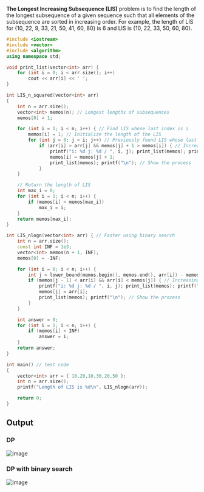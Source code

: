**The Longest Increasing Subsequence (LIS)** problem is to find the length of the longest subsequence of a given sequence such that all elements of the subsequence are sorted in increasing order. For example, the length of LIS for {10, 22, 9, 33, 21, 50, 41, 60, 80} is 6 and LIS is {10, 22, 33, 50, 60, 80}. 

~~~c++
#include <iostream>
#include <vector>
#include <algorithm>
using namespace std;

void print_list(vector<int> arr) {
	for (int i = 0; i < arr.size(); i++)
		cout << arr[i] << ' ';
}

int LIS_n_squared(vector<int> arr)
{
	int n = arr.size();
	vector<int> memos(n); // Longest lengths of subsequences
	memos[0] = 1;

	for (int i = 1; i < n; i++) { // Find LIS whose last index is i
		memos[i] = 1; // Initialize the length of the LIS
		for (int j = 0; j < i; j++) // Previously found LIS whose last index is j
			if (arr[i] > arr[j] && memos[j] + 1 > memos[i]) { // Increasing sequence && adding the [j] LIS makes the current subsequence longer
				printf("i: %d j: %d / ", i, j); print_list(memos); printf(" -> "); // Show the process
				memos[i] = memos[j] + 1;
				print_list(memos); printf("\n"); // Show the process
			}
	}

	// Return the length of LIS
	int max_i = 0;
	for (int i = 1; i < n; i++) {
		if (memos[i] > memos[max_i])
			max_i = i;
	}
	return memos[max_i];
}

int LIS_nlogn(vector<int> arr) { // Faster using binary search
	int n = arr.size();
	const int INF = 1e3;
	vector<int> memos(n + 1, INF);
	memos[0] = -INF;

	for (int i = 0; i < n; i++) {
		int j = lower_bound(memos.begin(), memos.end(), arr[i]) - memos.begin(); // binary search
		if (memos[j - 1] < arr[i] && arr[i] < memos[j]) { // Increasing sequence && a longer sequence is made
			printf("i: %d j: %d / ", i, j); print_list(memos); printf(" -> "); // Show the process
			memos[j] = arr[i];
			print_list(memos); printf("\n"); // Show the process
		}
	}

	int answer = 0;
	for (int i = 1; i < n; i++) {
		if (memos[i] < INF)
			answer = i;
	}
	return answer;
}

int main() // test code
{
	vector<int> arr = { 10,20,10,30,20,50 };
	int n = arr.size();
	printf("Length of LIS is %d\n", LIS_nlogn(arr));

	return 0;
}
~~~
## Output
### DP
![image](https://user-images.githubusercontent.com/67142421/176540948-ff1a20de-2d06-41e9-ac4f-bbda6f2e157d.png)

### DP with binary search
![image](https://user-images.githubusercontent.com/67142421/176553448-08e0f20d-4904-4f29-a1a3-e7f30705e82f.png)
